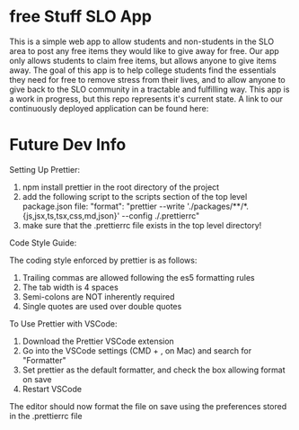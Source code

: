 # free Stuff SLO App
This is a simple web app to allow students and non-students in the SLO area to post any free items they would like to give away for free. 
Our app only allows students to claim free items, but allows anyone to give items away. The goal of this app is to help college students
find the essentials they need for free to remove stress from their lives, and to allow anyone to give back to the SLO community in a tractable
and fulfilling way. This app is a work in progress, but this repo represents it's current state. A link to our continuously deployed application
can be found here: 

# Future Dev Info
Setting Up Prettier:

1. npm install prettier in the root directory of the project
2. add the following script to the scripts section of the top level package.json file:
  "format": "prettier --write './packages/**/*.{js,jsx,ts,tsx,css,md,json}' --config ./.prettierrc"
3. make sure that the .prettierrc file exists in the top level directory!

Code Style Guide:

The coding style enforced by prettier is as follows:
  1. Trailing commas are allowed following the es5 formatting rules
  2. The tab width is 4 spaces
  3. Semi-colons are NOT inherently required
  4. Single quotes are used over double quotes

To Use Prettier with VSCode:

1. Download the Prettier VSCode extension
2. Go into the VSCode settings (CMD + , on Mac) and search for "Formatter"
3. Set prettier as the default formatter, and check the box allowing format on save
4. Restart VSCode

The editor should now format the file on save using the preferences stored in the .prettierrc file
